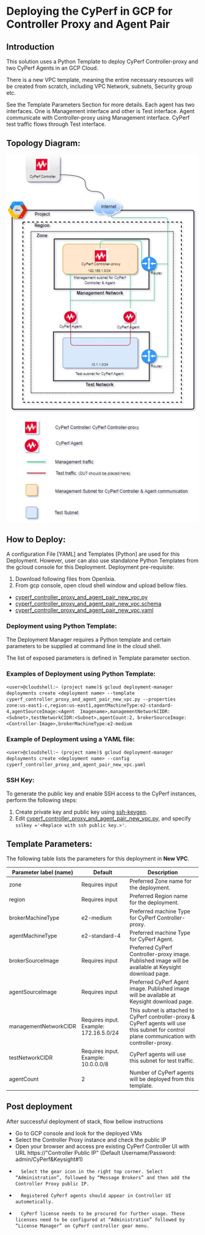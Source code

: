 # Deploying the CyPerf in GCP for Controller Proxy and Agent Pair        
## Introduction
This solution uses a Python Template to deploy CyPerf Controller-proxy and two CyPerf Agents in an GCP Cloud.

There is a new VPC template, meaning the entire necessary resources will be created from scratch, including VPC Network, subnets, Security group etc. 

See the Template Parameters Section for more details. Each agent has two interfaces. One is Management interface and other is Test interface. Agent communicate with Controller-proxy using Management interface. CyPerf test traffic flows through Test interface. 

## Topology Diagram:
![cyperf_controller_proxy_and_agent_pair.jpg](cyperf_controller_proxy_and_agent_pair.jpg)

## How to Deploy:
A configuration File [YAML] and Templates [Python] are used for this Deployment. However, user can also use standalone Python Templates from the gcloud console for this Deployment.
Deployment pre-requisite:
1.	Download following files from OpenIxia.
2.	From gcp console, open cloud shell window and upload bellow files. 
- [cyperf_controller_proxy_and_agent_pair_new_vpc.py](https://ixca-gitswarm.lbj.is.keysight.com/TIGER/tiger/tree/main/OpenIxia/cyperf-gcp/controller_proxy_and_agent_pair/cyperf_controller_proxy_and_agent_pair_new_vpc.py)
- [cyperf_controller_proxy_and_agent_pair_new_vpc.schema](https://ixca-gitswarm.lbj.is.keysight.com/TIGER/tiger/tree/main/OpenIxia/cyperf-gcp/controller_proxy_and_agent_pair/cyperf_controller_proxy_and_agent_pair_new_vpc.schema)
- [cyperf_controller_proxy_and_agent_pair_new_vpc.yaml](https://ixca-gitswarm.lbj.is.keysight.com/TIGER/tiger/tree/main/OpenIxia/cyperf-gcp/controller_proxy_and_agent_pair/cyperf_controller_proxy_and_agent_pair_new_vpc.yaml)   


### Deployment using Python Template:
The Deployment Manager requires a Python template and certain parameters to be supplied at command line in the cloud shell.

The list of exposed parameters is defined in Template parameter section.

### Examples of Deployment using Python Template:
```
<user>@cloudshell:~ (project name)$ gcloud deployment-manager deployments create <deployment name> --template cyperf_controller_proxy_and_agent_pair_new_vpc.py --properties zone:us-east1-c,region:us-east1,agentMachineType:e2-standard-4,agentSourceImage:<Agent  Imagename>,managementNetworkCIDR:<Subnet>,testNetworkCIDR:<Subnet>,agentCount:2, brokerSourceImage:<Controller-Image>,brokerMachineType:e2-medium
```
### Example of Deployment using a YAML file:
```
<user>@cloudshell:~ (project name)$ gcloud deployment-manager deployments create <deployment name> --config cyperf_controller_proxy_and_agent_pair_new_vpc.yaml
```

### SSH Key:
To generate the public key and enable SSH access to the CyPerf instances, perform the following steps:

1. Create private key and public key using [ssh-keygen](https://www.ssh.com/academy/ssh/keygen).
2. Edit [cyperf_controller_proxy_and_agent_pair_new_vpc.py](https://ixca-gitswarm.lbj.is.keysight.com/TIGER/tiger/tree/main/OpenIxia/cyperf-gcp/controller_proxy_and_agent_pair/cyperf_controller_proxy_and_agent_pair_new_vpc.py), and specify 
`sslkey ='<Replace with ssh public key.>'`.

## Template Parameters:
The following table lists the parameters for this deployment in **New VPC**.

| Parameter label (name)                   | Default            | Description  |
| ----------------------- | ----------------- | ----- |
| zone                   | Requires input            | Preferred Zone name for the deployment.  |
| region                   | Requires input            | Preferred Region name for the deployment.  |
| brokerMachineType                   | e2-medium            | Preferred machine Type for CyPerf Controller-proxy.  |
| agentMachineType                   | e2-standard-4           | Preferred machine Type for CyPerf Agent.  |
| brokerSourceImage                   | Requires input            | Preferred CyPerf Controller-proxy image. Published image will be available at Keysight download page.  |
| agentSourceImage                   | Requires input            | Preferred CyPerf Agent image. Published image will be available at Keysight download page. |
| managementNetworkCIDR                   | Requires input. Example: 172.16.5.0/24 | This subnet is attached to CyPerf controller-proxy & CyPerf agents will use this subnet for control plane communication with controller-proxy.  |
| testNetworkCIDR                   | Requires input. Example: 10.0.0.0/8           | CyPerf agents will use this subnet for test traffic.  |
| agentCount                  | 2            | Number of CyPerf agents will be deployed from this template.  |


## Post deployment

After successful deployment of stack, flow bellow instructions

-	Go to GCP console and look for the deployed VMs
-	Select the Controller Proxy instance and check the public IP 
-	Open your browser and access pre existing CyPerf Controller UI with URL https://"Controller Public IP" (Default Username/Password: admin/CyPerf&Keysight#1)
-       Select the gear icon in the right top corner. Select “Administration”, followed by “Message Brokers” and then add the Controller Proxy public IP.
-       Registered CyPerf agents should appear in Controller UI autometically.
-       CyPerf license needs to be procured for further usage. These licenses need to be configured at “Administration” followed by “License Manager” on CyPerf controller gear menu.